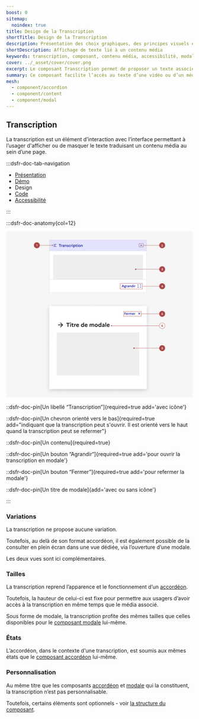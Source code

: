 ```yaml
---
boost: 0
sitemap:
  noindex: true
title: Design de la Transcription
shortTitle: Design de la Transcription
description: Présentation des choix graphiques, des principes visuels et des variantes disponibles du composant Transcription.
shortDescription: Affichage de texte lié à un contenu média
keywords: transcription, composant, contenu média, accessibilité, modale, accordéon, design système, DSFR
cover: ../_asset/cover/cover.png
excerpt: Le composant Transcription permet de proposer un texte associé à un contenu média, à afficher ou masquer dans une interface, sous forme d’accordéon ou de modale.
summary: Ce composant facilite l’accès au texte d’une vidéo ou d’un média pour les usagers qui en ont besoin, en l’affichant sur la même page dans une zone repliable ou via une modale. Il est conçu pour garantir une lecture simultanée fluide et accessible, avec une structure claire et des règles d’intégration strictes.
mesh:
  - component/accordion
  - component/content
  - component/modal
---
```


## Transcription

La transcription est un élément d’interaction avec l’interface permettant à l’usager d'afficher ou de masquer le texte traduisant un contenu média au sein d’une page.

:::dsfr-doc-tab-navigation

- [Présentation](../index.md)
- [Démo](../demo/index.md)
- Design
- [Code](../code/index.md)
- [Accessibilité](../accessibility/index.md)

:::

:::dsfr-doc-anatomy{col=12}

![Anatomie de la transcription](../_asset/anatomy/anatomy-1.png)

::dsfr-doc-pin[Un libellé “Transcription”]{required=true add='avec icône'}

::dsfr-doc-pin[Un chevron orienté vers le bas]{required=true add="indiquant que la transcription peut s'ouvrir. Il est orienté vers le haut quand la transcription peut se refermer"}

::dsfr-doc-pin[Un contenu]{required=true}

::dsfr-doc-pin[Un bouton “Agrandir“]{required=true add='pour ouvrir la transcription en modale'}

::dsfr-doc-pin[Un bouton “Fermer”]{required=true add='pour refermer la modale'}

::dsfr-doc-pin[Un titre de modale]{add='avec ou sans icône'}

:::

### Variations

La transcription ne propose aucune variation.

Toutefois, au delà de son format accordéon, il est également possible de la consulter en plein écran dans une vue dédiée, via l’ouverture d’une modale.

Les deux vues sont ici complémentaires.

### Tailles

La transcription reprend l’apparence et le fonctionnement d’un [accordéon](../../../../accordion/_part/doc/index.md).

Toutefois, la hauteur de celui-ci est fixe pour permettre aux usagers d’avoir accès à la transcription en même temps que le média associé.

Sous forme de modale, la transcription profite des mêmes tailles que celles disponibles pour le [composant modale](../../../../modal/_part/doc/index.md) lui-même.

### États

L’accordéon, dans le contexte d'une transcription, est soumis aux mêmes états que le [composant accordéon](../../../../accordion/_part/doc/index.md) lui-même.

### Personnalisation

Au même titre que les composants [accordéon](../../../../accordion/_part/doc/index.md) et [modale](../../../../modal/_part/doc/index.md) qui la constituent, la transcription n’est pas personnalisable.

Toutefois, certains éléments sont optionnels - voir [la structure du composant](../../../../transcription/_part/doc/index.md).
